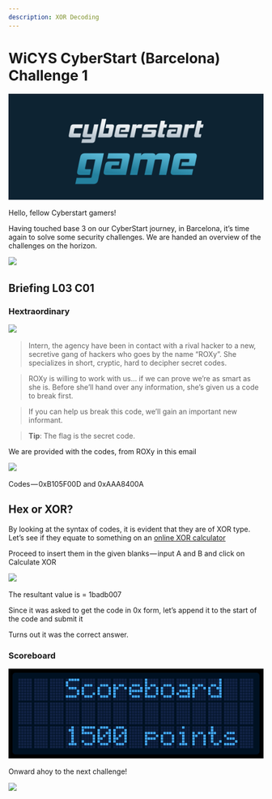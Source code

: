 ```yaml
---
description: XOR Decoding
---
```


# WiCYS CyberStart (Barcelona) Challenge 1

![](../../.gitbook/assets/CS.png)

Hello, fellow Cyberstart gamers!

Having touched base 3 on our CyberStart journey, in Barcelona, it’s time again to solve some security challenges. We are handed an overview of the challenges on the horizon.

&#x20;                                               ![](https://cdn-images-1.medium.com/max/1000/1\*aZ9FSwZc8g\_QpnUAas8T3w.jpeg)



## Briefing L03 C01

### **Hextraordinary**

&#x20;                                                  ![](https://cdn-images-1.medium.com/max/1000/1\*kRCv\_0Gxekh8jqgxV4cqMw.jpeg)

> Intern, the agency have been in contact with a rival hacker to a new, secretive gang of hackers who goes by the name “ROXy”. She specializes in short, cryptic, hard to decipher secret codes.

> ROXy is willing to work with us… if we can prove we’re as smart as she is. Before she’ll hand over any information, she’s given us a code to break first.

> If you can help us break this code, we’ll gain an important new informant.

> **Tip**: The flag is the secret code.

We are provided with the codes, from ROXy in this email

&#x20;                                           ![](https://cdn-images-1.medium.com/max/1000/1\*mVfOrdB0eZop55jEcDgbYQ.jpeg)

Codes — 0xB105F00D and 0xAAA8400A

## Hex or XOR?

By looking at the syntax of codes, it is evident that they are of XOR type. Let’s see if they equate to something on an [online XOR calculator](https://xor.pw/#)

Proceed to insert them in the given blanks — input A and B and click on Calculate XOR

&#x20;                                              ![](https://cdn-images-1.medium.com/max/1000/1\*6iFC\_Pngj07UuC\_fBycqmA.jpeg)

The resultant value is = 1badb007

Since it was asked to get the code in 0x form, let’s append it to the start of the code and submit it

Turns out it was the correct answer.

### Scoreboard

![](<../../.gitbook/assets/screenshot (8).png>)

Onward ahoy to the next challenge!

&#x20;                                                ![](https://cdn-images-1.medium.com/max/1000/1\*w8-6TI22-E-onxe7psNE\_w.jpeg)
